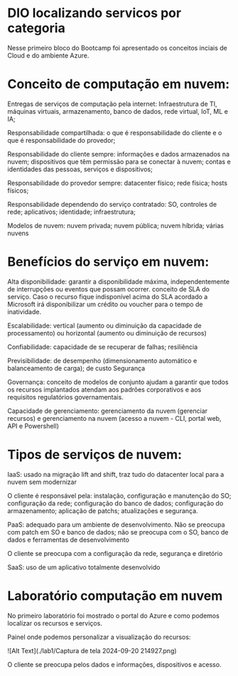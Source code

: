 # DIO localizando servicos por categoria


Nesse primeiro bloco do Bootcamp foi apresentado os conceitos inciais de Cloud e do ambiente Azure.

# Conceito de computação em nuvem:
Entregas de serviços de computação pela internet: Infraestrutura de TI, máquinas virtuais, armazenamento, banco de dados, rede virtual, IoT, ML e IA;

Responsabilidade compartilhada: o que é responsabilidade do cliente e o que é responsabilidade do provedor;

Responsabilidade do cliente sempre: informações e dados armazenados na nuvem; dispositivos que têm permissão para se conectar à nuvem; contas e identidades das pessoas, serviços e dispositivos;

Responsabilidade do provedor sempre: datacenter físico; rede física; hosts físicos;

Responsabilidade dependendo do serviço contratado: SO, controles de rede; aplicativos; identidade; infraestrutura;

Modelos de nuvem: nuvem privada; nuvem pública; nuvem híbrida; várias nuvens

# Benefícios do serviço em nuvem:
Alta disponibilidade: garantir a disponibilidade máxima, independentemente de interrupções ou eventos que possam ocorrer. conceito de SLA do serviço. Caso o recurso fique indisponível acima do SLA acordado a Microsoft irá disponibilizar um crédito ou voucher para o tempo de inatividade.

Escalabilidade: vertical (aumento ou diminuição da capacidade de processamento) ou horizontal (aumento ou diminuição de recursos)

Confiabilidade: capacidade de se recuperar de falhas; resiliência

Previsibilidade: de desempenho (dimensionamento automático e balanceamento de carga); de custo
Segurança

Governança: conceito de modelos de conjunto ajudam a garantir que todos os recursos implantados atendam aos padrões corporativos e aos requisitos regulatórios governamentais.

Capacidade de gerenciamento: gerenciamento da nuvem (gerenciar recursos) e gerenciamento na nuvem (acesso a nuvem - CLI, portal web, API e Powershell)

# Tipos de serviços de nuvem:
IaaS: usado na migração lift and shift, traz tudo do datacenter local para a nuvem sem modernizar

O cliente é responsável pela: instalação, configuração e manutenção do SO; configuração da rede; configuração do banco de dados; configuração do armazenamento; aplicação de patchs; atualizações e segurança.

PaaS: adequado para um ambiente de desenvolvimento. Não se preocupa com patch em SO e banco de dados; não se preocupa com o SO, banco de dados e ferramentas de desenvolvimento

O cliente se preocupa com a configuração da rede, segurança e diretório

SaaS: uso de um aplicativo totalmente desenvolvido

# Laboratório computação em nuvem
No primeiro laboratório foi mostrado o portal do Azure e como podemos localizar os recursos e serviços.

Painel onde podemos personalizar a visualização do recursos:


![Alt Text](./lab1/Captura de tela 2024-09-20 214927.png)





O cliente se preocupa pelos dados e informações, dispositivos e acesso.





